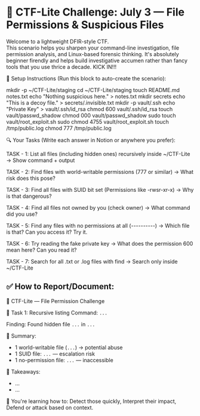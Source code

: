# 🧩 CTF-Lite Challenge: July 3 — File Permissions & Suspicious Files


Welcome to a lightweight DFIR-style CTF.  
This scenario helps you sharpen your command-line investigation, file permission analysis, and Linux-based forensic thinking.
It's absolutely beginner firendly and helps build investigative accumen rather than fancy tools that you use thrice a decade.
KICK IN!!!



📁 Setup Instructions (Run this block to auto-create the scenario):

mkdir -p ~/CTF-Lite/staging
cd ~/CTF-Lite/staging
touch README.md notes.txt
echo "Nothing suspicious here." > notes.txt
mkdir secrets
echo "This is a decoy file." > secrets/.invisible.txt
mkdir -p vault/.ssh
echo "Private Key" > vault/.ssh/id_rsa
chmod 600 vault/.ssh/id_rsa
touch vault/passwd_shadow
chmod 000 vault/passwd_shadow
sudo touch vault/root_exploit.sh
sudo chmod 4755 vault/root_exploit.sh
touch /tmp/public.log
chmod 777 /tmp/public.log



🔍 Your Tasks (Write each answer in Notion or anywhere you prefer):


TASK - 1: List all files (including hidden ones) recursively inside ~/CTF-Lite
→ Show command + output

TASK - 2: Find files with world-writable permissions (777 or similar)
→ What risk does this pose?

TASK - 3: Find all files with SUID bit set (Permissions like -rwsr-xr-x)
→ Why is that dangerous?

TASK - 4: Find all files not owned by you (check owner)
→ What command did you use?

TASK - 5: Find any files with no permissions at all (----------)
→ Which file is that? Can you access it? Try it.

TASK - 6: Try reading the fake private key
→ What does the permission 600 mean here? Can you read it?

TASK - 7: Search for all .txt or .log files with find
→ Search only inside ~/CTF-Lite

✅ How to Report/Document:
-------
📁 CTF-Lite — File Permission Challenge


🧱 Task 1: Recursive listing
Command: `...`

Finding: Found hidden file `...` in `...`

🎯 Summary:
- 1 world-writable file (`...`) → potential abuse
- 1 SUID file: `...` — escalation risk
- 1 no-permission file: `...` — inaccessible
  
💬 Takeaways:
- ...
- ...

🧠 You're learning how to:
Detect those quickly,
Interpret their impact,
Defend or attack based on context.
